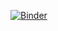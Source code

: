 [![Binder](https://mybinder.org/badge.svg)](https://mybinder.org/v2/gh/teeekay/JerkNotebook/master)
